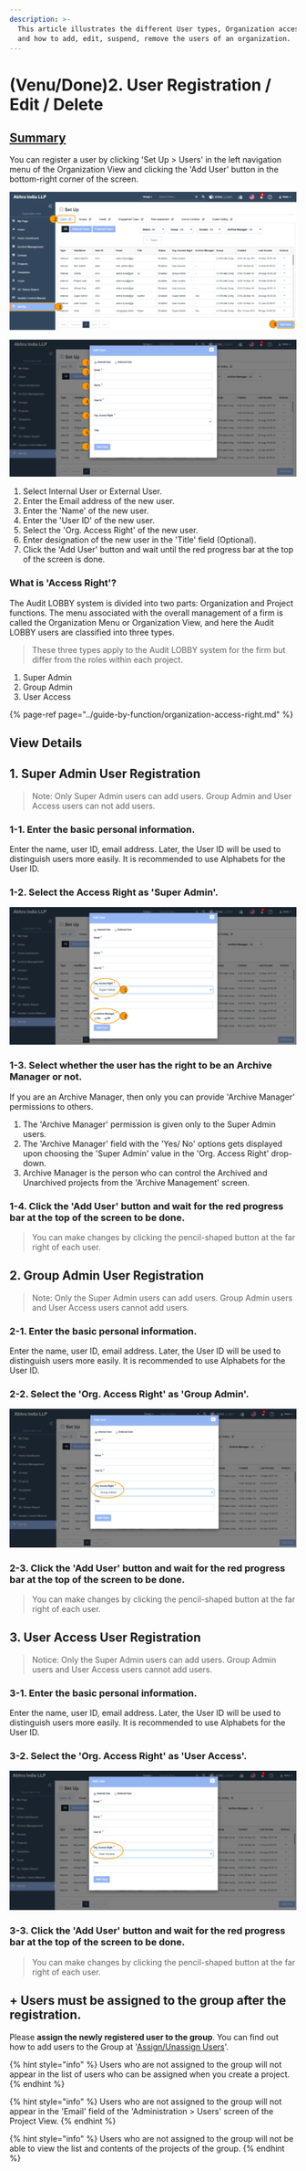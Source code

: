 ```yaml
---
description: >-
  This article illustrates the different User types, Organization access rights
  and how to add, edit, suspend, remove the users of an organization.
---
```


# \(Venu/Done\)2. User Registration / Edit / Delete

## [Summary](../guide-by-function/organization-access-right.md) 

You can register a user by clicking 'Set Up &gt; Users' in the left navigation menu of the Organization View and clicking the 'Add User' button in the bottom-right corner of the screen.

![Organization View &amp;gt; Set Up &amp;gt; Users &amp;gt; Add User](../../.gitbook/assets/set-up-users%20%281%29.png)

![](../../.gitbook/assets/set-up-add-user.png)

1. Select Internal User or External User.
2. Enter the Email address of the new user.
3. Enter the 'Name' of the new user.
4. Enter the 'User ID' of the new user.
5. Select the 'Org. Access Right' of the new user.
6. Enter designation of the new user in the 'Title' field \(Optional\).
7. Click the 'Add User' button and wait until the red progress bar at the top of the screen is done.

### What is 'Access Right'?

The Audit LOBBY system is divided into two parts: Organization and Project functions. The menu associated with the overall management of a firm is called the Organization Menu or Organization View, and here the Audit LOBBY users are classified into three types. 

> These three types apply to the Audit LOBBY system for the firm but differ from the roles within each project.

1. Super Admin
2. Group Admin
3. User Access

{% page-ref page="../guide-by-function/organization-access-right.md" %}

## View Details  

## 1. Super Admin User Registration

> Note:  Only Super Admin users can add users. Group Admin and User Access users can not add users.

### 1-1. Enter the basic personal information.  

Enter the name, user ID, email address. Later, the User ID will be used to distinguish users more easily. It is recommended to use Alphabets for the User ID.

### 1-2. Select the Access Right as 'Super Admin'.

![Only the Super Admin who is an Archive Manager can provide Archive Manager permission to other Super Admins](../../.gitbook/assets/set-up-am.png)

### 1-3. Select whether the user has the right to be an Archive Manager or not.

If you are an Archive Manager, then only you can provide 'Archive Manager' permissions to others.

1. The 'Archive Manager' permission is given only to the Super Admin users.
2. The 'Archive Manager' field with the 'Yes/ No' options gets displayed upon choosing the 'Super Admin' value in the 'Org. Access Right' drop-down.
3. Archive Manager is the person who can control the Archived and Unarchived projects from the 'Archive Management' screen.

### 1-4. Click the 'Add User' button and wait for the red progress bar at the top of the screen to be done. 

> You can make changes by clicking the pencil-shaped button at the far right of each user.

## 2. Group Admin User Registration

> Note: Only the Super Admin users can add users. Group Admin users and User Access users cannot add users.

### 2-1. Enter the basic personal information.  

Enter the name, user ID, email address. Later, the User ID will be used to distinguish users more easily. It is recommended to use Alphabets for the User ID.

### 2-2. Select the 'Org. Access Right' as 'Group Admin'.

![](../../.gitbook/assets/set-up-ga.png)

### 2-3. Click the 'Add User' button and wait for the red progress bar at the top of the screen to be done.  

> You can make changes by clicking the pencil-shaped button at the far right of each user.

## 3. User Access User Registration

> Notice: Only the Super Admin users can add users. Group Admin users and User Access users cannot add users.

### 3-1.  Enter the basic personal information.  

Enter the name, user ID, email address. Later, the User ID will be used to distinguish users more easily. It is recommended to use Alphabets for the User ID.

### 3-2. Select the 'Org. Access Right' as 'User Access'.

![](../../.gitbook/assets/set-up-ua.png)

### 3-3. Click the 'Add User' button and wait for the red progress bar at the top of the screen to be done.  

> You can make changes by clicking the pencil-shaped button at the far right of each user.

## + Users must be assigned to the group after the registration.  

Please **assign the newly registered user to the group**. You can find out how to add users to the Group at '[Assign/Unassign Users](5.-group/5-1..md)'. 

{% hint style="info" %}
Users who are not assigned to the group will not appear in the list of users who can be assigned when you create a project.
{% endhint %}

{% hint style="info" %}
Users who are not assigned to the group will not appear in the 'Email' field of the 'Administration &gt; Users' screen of the Project View.
{% endhint %}

{% hint style="info" %}
Users who are not assigned to the group will not be able to view the list and contents of the projects of the group.
{% endhint %}



